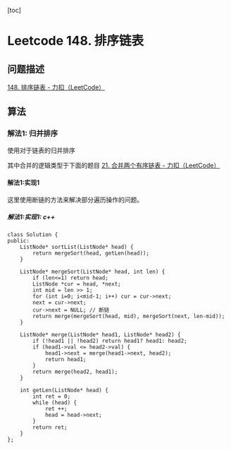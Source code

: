 [toc]

# Leetcode 148. 排序链表

## 问题描述

[148. 排序链表 - 力扣（LeetCode）](https://leetcode-cn.com/problems/sort-list/)

## 算法

### 解法1: 归并排序

使用对于链表的归并排序

其中合并的逻辑类型于下面的题目 [21. 合并两个有序链表 - 力扣（LeetCode）](https://leetcode-cn.com/problems/merge-two-sorted-lists/)

#### 解法1:实现1

这里使用断链的方法来解决部分遍历操作的问题。

##### 解法1:实现1: c++

```
class Solution {
public:
    ListNode* sortList(ListNode* head) {
        return mergeSort(head, getLen(head));
    }

    ListNode* mergeSort(ListNode* head, int len) {
        if (len<=1) return head;
        ListNode *cur = head, *next;
        int mid = len >> 1;
        for (int i=0; i<mid-1; i++) cur = cur->next;
        next = cur->next;
        cur->next = NULL; // 断链
        return merge(mergeSort(head, mid), mergeSort(next, len-mid));
    }

    ListNode* merge(ListNode* head1, ListNode* head2) {
        if (!head1 || !head2) return head1? head1: head2;
        if (head1->val <= head2->val) {
            head1->next = merge(head1->next, head2);
            return head1;
        }
        return merge(head2, head1);
    }

    int getLen(ListNode* head) {
        int ret = 0;
        while (head) {
            ret ++;
            head = head->next;
        }
        return ret;
    }
};
```

